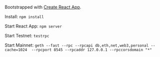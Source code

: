 Bootstrapped with [Create React App](https://github.com/facebookincubator/create-react-app).

Install:
`npm install`

Start React App:
`npm server`

Start Testnet:
`testrpc`

Start Mainnet:
`geth --fast --rpc --rpcapi db,eth,net,web3,personal --cache=1024  --rpcport 8545 --rpcaddr 127.0.0.1 --rpccorsdomain "*"`
